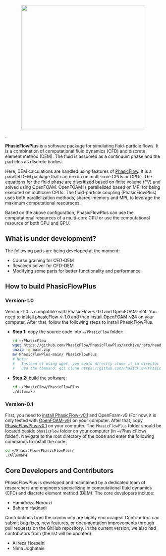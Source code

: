 <div align ="center">
<img src="doc/phasicFlowPlus_Logo_github.png" style="width: 400px;">
</div>

.

**PhasicFlowPlus** is a software package for simulating fluid-particle flows. It is a combination of computational fluid dynamics (CFD) and discrete element method (DEM). The fluid is assumed as a continuum phase and the particles as discrete bodies.

Here, DEM calculations are handled using features of [PhasicFlow](https://github.com/PhasicFlow/phasicFlow). It is a parallel DEM package that can be run on multi-core CPUs or GPUs. The equations for the fluid phase are discritized based on finite volume (FV) and solved using OpenFOAM. OpenFOAM is parallelized based on MPI for being executed on multicore CPUs. The fluid-particle coupling (PhasicFlowPlus) uses both parallelization methods, shared-memory and MPI, to leverage the maximum computational resoureces. 

Based on the above configuration, PhasicFlowPlus can use the computational resources of a multi-core CPU or use the computational resource of both CPU and GPU. 

## What is under development?
The following parts are being developed at the moment:
* Course graining for CFD-DEM
* Resolved solver for CFD-DEM
* Modifying some parts for better functionality and performance  

## How to build PhasicFlowPlus
### Version-1.0
Version-1.0 is compatible with PhasicFlow-v-1.0 and OpenFOAM-v24. You need to [install phasicFlow-v-1.0](https://github.com/PhasicFlow/phasicFlow/wiki/How-to-build-PhasicFlow%E2%80%90v%E2%80%901.0) and then [install OpenFOAM-v24](https://www.cemf.ir/installing-openfoam-v2412-on-ubuntu-and-windows/) on your computer. After that, follow the following steps to install PhasicFlowPlus.

+ **Step 1:** copy the source code into `~/PhasicFlow` folder:

    ```bash
    cd ~/PhasicFlow
    wget https://github.com/PhasicFlow/PhasicFlowPlus/archive/refs/heads/main.zip
    unzip -q main.zip
    mv PhasicFlowPlus-main/ PhasicFlowPlus
    # Note:
    #   Instead of using wget, you could directly clone it in director ~/PhasicFlow
    #   use the command: git clone https://github.com/PhasicFlow/PhasicFlowPlus.git  
    ```
    
+ **Step 2:** build the software:
    ```bash
    cd ~/PhasicFlow/PhasicFlowPlus
    ./Allwmake
    ```

### Version-0.1 
First, you need to [install PhasicFlow-v0.1](https://github.com/PhasicFlow/phasicFlow/wiki/How-to-Build-PhasicFlow) and OpenFoam-v9 (For now, it is only tested with [OpenFOAM-v9](https://openfoam.org/download/9-source/)) on your computer. After that, copy [PhasicFlowPlus-v0.1](https://github.com/PhasicFlow/PhasicFlowPlus/releases/tag/v-0.1) on your computer. The `PhasicFlowPlus` folder should be located beside `phasicFlow` folder on your computer (in ~/PhasicFlow/ folder). Navigate to the root directory of the code and enter the following commands to install the code.

```bash
cd ~/PhasicFlow/PhasicFlowPlus/ 
./Allwmake
```

## Core Developers and Contributors

PhasicFlowPlus is developed and maintained by a dedicated team of researchers and engineers specializing in computational fluid dynamics (CFD) and discrete element method (DEM). The core developers include:

* Hamidreza Norouzi
* Bahram Haddadi

Contributions from the community are highly encouraged. Contributors can submit bug fixes, new features, or documentation improvements through pull requests on the GitHub repository. In the current version, we also had contributors from (the list will be updated):

* Alireza Hosseini
* Nima Joghataie
